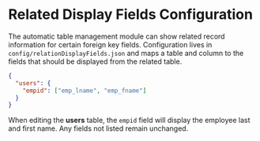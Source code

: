 # Related Display Fields Configuration

The automatic table management module can show related record information for certain foreign key fields. Configuration lives in `config/relationDisplayFields.json` and maps a table and column to the fields that should be displayed from the related table.

```json
{
  "users": {
    "empid": ["emp_lname", "emp_fname"]
  }
}
```

When editing the **users** table, the `empid` field will display the employee last and first name. Any fields not listed remain unchanged.
